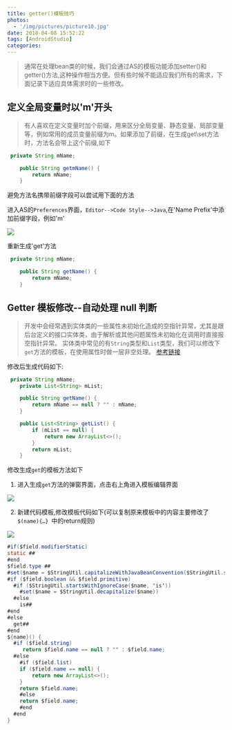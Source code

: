 ```yaml
---
title: getter()模板技巧
photos:
  - '/img/pictures/picture10.jpg'
date: 2018-04-08 15:52:22
tags: [AndroidStudio]
categories:
---
```



> 通常在处理bean类的时候，我们会通过AS的模板功能添加setter()和getter()方法,这种操作相当方便。但有些时候不能适应我们所有的需求，下面记录下适应具体需求时的一些修改。

<!--more-->

## 定义全局变量时以'm'开头

> 有人喜欢在定义变量时加个前缀，用来区分全局变量、静态变量、局部变量等，例如常用的成员变量前缀为m。如果添加了前缀，在生成get\set方法时，方法名会带上这个前缀,如下

```java
 private String mName;

    public String getmName() {
        return mName;
    }
```

避免方法名携带前缀字段可以尝试用下面的方法

进入AS的`Preferences`界面，`Editor-->Code Style-->Java`,在'Name Prefix'中添加前缀字段，例如'm'

![](/img/getter.png)

重新生成'get'方法

```java
 private String mName;

    public String getName() {
        return mName;
    }
```

## Getter 模板修改--自动处理 null 判断

> 开发中会经常遇到实体类的一些属性未初始化造成的空指针异常，尤其是跟后台定义的接口实体类，由于解析或其他问题属性未初始化在调用时直接报空指针异常。
实体类中常见的有`String`类型和`List`类型，我们可以修改下`get`方法的模板，在使用属性时做一层非空处理。 [参考链接](https://mp.weixin.qq.com/s?__biz=MzAxMTI4MTkwNQ==&mid=2650825268&idx=1&sn=449a6d4a71872560fcb087f41e7ec7cc&chksm=80b7b6aab7c03fbc17a4cb6f1dd96ebfd99244c311fff2e3cb2cc613a3cfdfc1b0e12f71478a&scene=38#wechat_redirect)

修改后生成代码如下:

```java
 private String mName;
    private List<String> mList;

    public String getName() {
        return mName == null ? "" : mName;
    }

    public List<String> getList() {
        if (mList == null) {
            return new ArrayList<>();
        }
        return mList;
    }
```

修改生成`get`的模板方法如下

1. 进入生成`get`方法的弹窗界面，点击右上角进入模板编辑界面
 
 ![](/img/getter_select.png)
 
2. 新建代码模板,修改模板代码如下(可以复制原来模板中的内容主要修改了`$(name){…} `中的return规则)

 ![](/img/getter_templete.png)
 
 ```java
 #if($field.modifierStatic)
 static ##
 #end
 $field.type ##
 #set($name = $StringUtil.capitalizeWithJavaBeanConvention($StringUtil.sanitizeJavaIdentifier($helper.getPropertyName($field, $project))))
 #if ($field.boolean && $field.primitive)
   #if ($StringUtil.startsWithIgnoreCase($name, 'is'))
     #set($name = $StringUtil.decapitalize($name))
   #else
     is##
 #end
 #else
   get##
 #end
 ${name}() {
   #if ($field.string)
      return $field.name == null ? "" : $field.name;
   #else 
     #if ($field.list)
     if ($field.name == null) {
         return new ArrayList<>();
     }
     return $field.name;
     #else 
     return $field.name;
     #end
   #end
 }
 ```




